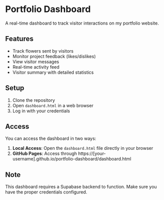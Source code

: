 # Portfolio Dashboard

A real-time dashboard to track visitor interactions on my portfolio website.

## Features

- Track flowers sent by visitors
- Monitor project feedback (likes/dislikes)
- View visitor messages
- Real-time activity feed
- Visitor summary with detailed statistics

## Setup

1. Clone the repository
2. Open `dashboard.html` in a web browser
3. Log in with your credentials

## Access

You can access the dashboard in two ways:

1. **Local Access**: Open the `dashboard.html` file directly in your browser
2. **GitHub Pages**: Access through https://[your-username].github.io/portfolio-dashboard/dashboard.html

## Note

This dashboard requires a Supabase backend to function. Make sure you have the proper credentials configured. 